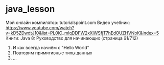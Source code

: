 # java_lesson
Мой онлайн компилятор: tutorialspoint.com
Видео учебник: https://www.youtube.com/watch?v=kD5ZDwdtJ10&list=PL0lO_mIqDDFW2xXiWSfjT7hEdOUZHVNbK&index=5
Книги: Java 8: Руководство для начинающих (страница 61/712)
1) И как всегда начнём с "Hello World"
2) Повторим примитивные типы данных
3) ...
